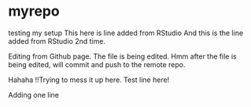 # myrepo
testing my setup
This here is line added from RStudio
And this is the line added from RStudio 2nd time.

Editing from Github page. The file is being edited. 
Hmm after the file is being edited, will commit and push to the remote repo.

Hahaha !!Trying to mess it up here.
Test line here!

Adding one line 
